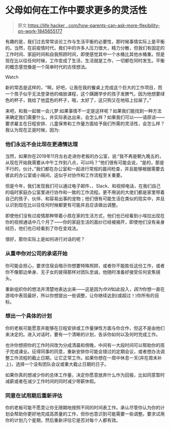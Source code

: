 # 父母如何在工作中要求更多的灵活性

> 原文:[https://life hacker . com/how-parents-can-ask-more-flexibility-on-work-1845655177](https://lifehacker.com/how-parents-can-ask-for-more-flexibility-at-work-1845655177)

有趣的是，我们过去常常谈论工作与生活平衡的必要性，那时候事情实际上是平衡的。当然，在前疫情时代，我们中的许多人压力很大，精力分散，但我们有固定的工作时间、家庭时间和自我照顾时间，即使感觉其中一个水桶比其他水桶重。但是现在比以往任何时候，工作变成了生活，生活就是工作，一切都在同时发生。平衡的概念感觉像是一个简单时代的古怪想法。

Watch

新的常态是这样的，“啊，好吧，让我在我的餐桌上完成这个巨大的工作项目，而一个孩子似乎无法登录他的缩放课程，这个蹒跚学步的孩子发脾气，因为他想要绿色的杯子，我给了他蓝色的杯子，哦，太好了，这只狗又在地毯上拉屎了。”

来吧，和我一起做一会儿梦:如果事情不一定是这样呢？如果我们能找到一种方法来确定我们需要什么，并实际表达出来，会怎么样？如果我们可以——请原谅——要求雇主在日程安排、儿童保育和工作量方面给予我们所需的灵活性，会怎么样？我认为现在正是时候，因为:

### 他们永远不会比现在更通情达理

当然，如果你在2019年11月左右走进你老板的办公室，说:“我不再是朝九晚五的，从现在开始我需要从中午工作到八点，可以吗？”他们很有可能会说，“是的，那是不行的，伙计。”我们都在办公室和一起进行常规的晨间检查，并且能够根据需要去彼此的办公室或小隔间，这似乎对协作和工作流程至关重要。

但是今年，我们发现我们可以通过电子邮件、、Slack、和视频电话，在我们自己的临时家庭办公室里进行协作和一致的工作流程。更不用说的大佬们都是家里带着自己的孩子、伙伴、和容易出事的宠物；他们很有可能生活在类似的现实中，并且认识到现在比以往任何时候都更有可能并且应该做出调整。

即使他们没有过疫情那种带着小孩在家的生活方式，他们也已经看到小埃拉出现在你的视频通话中几个月了——你的家庭生活的面纱已经被揭开，即使他们没有亲身经历，他们也已经看到了你在变戏法。

很好，那你实际上是如何进行对话的呢？

### 从重申你对公司的承诺开始

你可能会担心，要求住宿会暗示你想要特殊照顾，或者你不能胜任这份工作，或者你不像那边单身、无子女的彼得那样对团队忠诚，他随时准备好接受任何变焦镜头。

重新组织你的想法并清楚地表达出来——这是因为*你对*如此投入，*因为*你想一直在游戏中表现最好，所以你想提出一些调整，让你继续达到(或超过！)你所有的目标。

### 想出一个具体的计划

你的老板可能愿意并能够在日程安排或工作量弹性方面与你合作，但这不是由他们来决定的。进入对话时，要有一个清晰的计划，告诉你如何以及何时完成工作。

也许你想把你的工作时间改为分成清晨和傍晚，中间有一大段时间可以帮助你的孩子完成课业。征得同事的同意，重新安排你可能会错过的定期会议，或者想办法调整工作流程的截止日期，让它正常工作。如果你想在一周中休息一天(并在周末补上)，选择一个没有团队会议或重大截止日期的日子。

如果你真的想减少你的总体工作量，决定你愿意放弃什么作为回报，比如同意暂时减薪或者在减少工作时间的同时减少带薪休假。

### 同意在试用期后重新评估

你的老板可能不愿意让你无限期地按照不同的时间表工作。承认尽管你认为你的计划会帮助你更好地完成高质量的工作，但你也意识到可能需要一些调整。要求试用你的计划几个星期，然后重新评估它是否对每个人都有效。